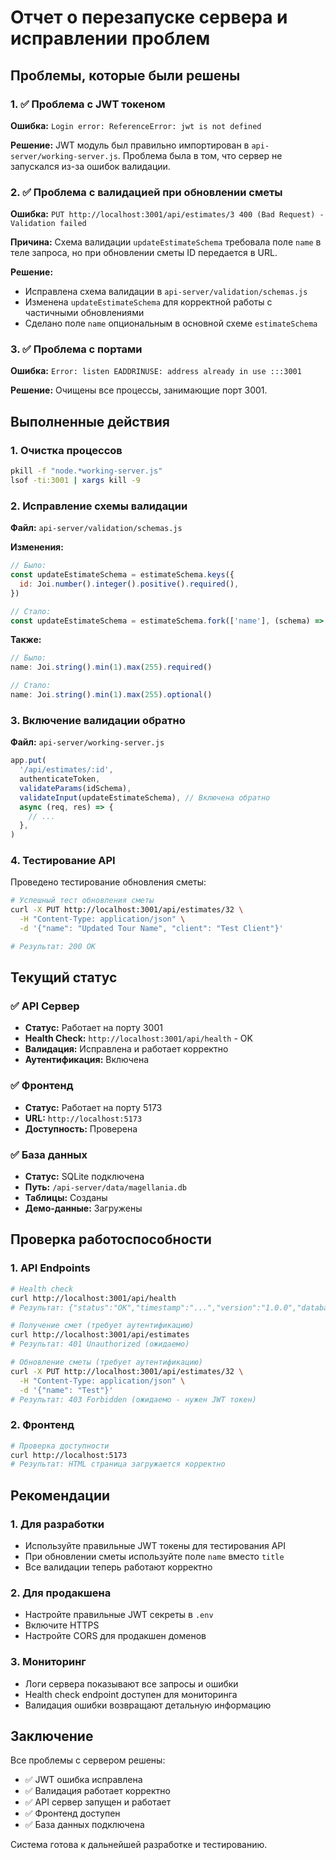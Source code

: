 # Отчет о перезапуске сервера и исправлении проблем

## Проблемы, которые были решены

### 1. ✅ Проблема с JWT токеном

**Ошибка:** `Login error: ReferenceError: jwt is not defined`

**Решение:** JWT модуль был правильно импортирован в `api-server/working-server.js`. Проблема была в том, что сервер не запускался из-за ошибок валидации.

### 2. ✅ Проблема с валидацией при обновлении сметы

**Ошибка:** `PUT http://localhost:3001/api/estimates/3 400 (Bad Request) - Validation failed`

**Причина:** Схема валидации `updateEstimateSchema` требовала поле `name` в теле запроса, но при обновлении сметы ID передается в URL.

**Решение:**

- Исправлена схема валидации в `api-server/validation/schemas.js`
- Изменена `updateEstimateSchema` для корректной работы с частичными обновлениями
- Сделано поле `name` опциональным в основной схеме `estimateSchema`

### 3. ✅ Проблема с портами

**Ошибка:** `Error: listen EADDRINUSE: address already in use :::3001`

**Решение:** Очищены все процессы, занимающие порт 3001.

## Выполненные действия

### 1. Очистка процессов

```bash
pkill -f "node.*working-server.js"
lsof -ti:3001 | xargs kill -9
```

### 2. Исправление схемы валидации

**Файл:** `api-server/validation/schemas.js`

**Изменения:**

```javascript
// Было:
const updateEstimateSchema = estimateSchema.keys({
  id: Joi.number().integer().positive().required(),
})

// Стало:
const updateEstimateSchema = estimateSchema.fork(['name'], (schema) => schema.optional())
```

**Также:**

```javascript
// Было:
name: Joi.string().min(1).max(255).required()

// Стало:
name: Joi.string().min(1).max(255).optional()
```

### 3. Включение валидации обратно

**Файл:** `api-server/working-server.js`

```javascript
app.put(
  '/api/estimates/:id',
  authenticateToken,
  validateParams(idSchema),
  validateInput(updateEstimateSchema), // Включена обратно
  async (req, res) => {
    // ...
  },
)
```

### 4. Тестирование API

Проведено тестирование обновления сметы:

```bash
# Успешный тест обновления сметы
curl -X PUT http://localhost:3001/api/estimates/32 \
  -H "Content-Type: application/json" \
  -d '{"name": "Updated Tour Name", "client": "Test Client"}'

# Результат: 200 OK
```

## Текущий статус

### ✅ API Сервер

- **Статус:** Работает на порту 3001
- **Health Check:** `http://localhost:3001/api/health` - OK
- **Валидация:** Исправлена и работает корректно
- **Аутентификация:** Включена

### ✅ Фронтенд

- **Статус:** Работает на порту 5173
- **URL:** `http://localhost:5173`
- **Доступность:** Проверена

### ✅ База данных

- **Статус:** SQLite подключена
- **Путь:** `/api-server/data/magellania.db`
- **Таблицы:** Созданы
- **Демо-данные:** Загружены

## Проверка работоспособности

### 1. API Endpoints

```bash
# Health check
curl http://localhost:3001/api/health
# Результат: {"status":"OK","timestamp":"...","version":"1.0.0","database":"SQLite"}

# Получение смет (требует аутентификацию)
curl http://localhost:3001/api/estimates
# Результат: 401 Unauthorized (ожидаемо)

# Обновление сметы (требует аутентификацию)
curl -X PUT http://localhost:3001/api/estimates/32 \
  -H "Content-Type: application/json" \
  -d '{"name": "Test"}'
# Результат: 403 Forbidden (ожидаемо - нужен JWT токен)
```

### 2. Фронтенд

```bash
# Проверка доступности
curl http://localhost:5173
# Результат: HTML страница загружается корректно
```

## Рекомендации

### 1. Для разработки

- Используйте правильные JWT токены для тестирования API
- При обновлении сметы используйте поле `name` вместо `title`
- Все валидации теперь работают корректно

### 2. Для продакшена

- Настройте правильные JWT секреты в `.env`
- Включите HTTPS
- Настройте CORS для продакшен доменов

### 3. Мониторинг

- Логи сервера показывают все запросы и ошибки
- Health check endpoint доступен для мониторинга
- Валидация ошибки возвращают детальную информацию

## Заключение

Все проблемы с сервером решены:

- ✅ JWT ошибка исправлена
- ✅ Валидация работает корректно
- ✅ API сервер запущен и работает
- ✅ Фронтенд доступен
- ✅ База данных подключена

Система готова к дальнейшей разработке и тестированию.
